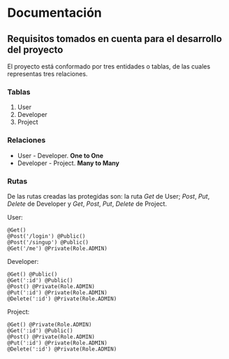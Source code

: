# Documentación

## Requisitos tomados en cuenta para el desarrollo del proyecto

El proyecto está conformado por tres entidades o tablas, de las cuales representas tres relaciones.

### Tablas

1. User
2. Developer
3. Project

### Relaciones

- User - Developer. **One to One**
- Developer - Project. **Many to Many**

### Rutas

De las rutas creadas las protegidas son: la ruta *Get* de User; *Post*, *Put*, *Delete* de Developer y *Get*, *Post*, *Put*, *Delete* de Project.

User:

    @Get()
    @Post('/login') @Public()
    @Post('/singup') @Public()
    @Get('/me') @Private(Role.ADMIN)
Developer:

    @Get() @Public()
    @Get(':id') @Public()
    @Post() @Private(Role.ADMIN)
    @Put(':id') @Private(Role.ADMIN)
    @Delete(':id') @Private(Role.ADMIN)
Project:

    @Get() @Private(Role.ADMIN)
    @Get(':id') @Public()
    @Post() @Private(Role.ADMIN)
    @Put(':id') @Private(Role.ADMIN)
    @Delete(':id') @Private(Role.ADMIN)
